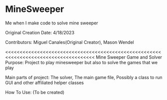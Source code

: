 # MineSweeper
Me when I make code to solve mine sweeper

Original Creation Date: 4/18/2023

Contributors: Miguel Canales(Original Creator), Mason Wendel

<<<<<<<<<<<<<<<<<<<<<<<<<<<<<<<<<<<<<<<<<<<<<<<<<<<<<<<<<<<<<<<<<<<<<<<<<<<<<<<<<<<<<
                          Mine Sweeper Game and Solver 
Purpose: Project to play minesweeper but also to solve the games that we play 

Main parts of project: The solver, The main game file, Possibly a class to run GUI
and other affiliated helper classes 

How To Use: (To be created)








>>>>>>>>>>>>>>>>>>>>>>>>>>>>>>>>>>>>>>>>>>>>>>>>>>>>>>>>>>>>>>>>>>>>>>>>>>>>>>>>>>>>>
